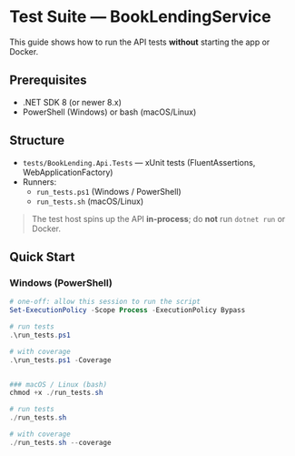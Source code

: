 # Test Suite — BookLendingService

This guide shows how to run the API tests **without** starting the app or Docker.

## Prerequisites
- .NET SDK 8 (or newer 8.x)
- PowerShell (Windows) or bash (macOS/Linux)

## Structure
- `tests/BookLending.Api.Tests` — xUnit tests (FluentAssertions, WebApplicationFactory)
- Runners:
  - `run_tests.ps1` (Windows / PowerShell)
  - `run_tests.sh` (macOS/Linux)

> The test host spins up the API **in-process**; do **not** run `dotnet run` or Docker.

## Quick Start

### Windows (PowerShell)
```powershell
# one-off: allow this session to run the script
Set-ExecutionPolicy -Scope Process -ExecutionPolicy Bypass

# run tests
.\run_tests.ps1

# with coverage
.\run_tests.ps1 -Coverage


### macOS / Linux (bash)
chmod +x ./run_tests.sh

# run tests
./run_tests.sh

# with coverage
./run_tests.sh --coverage